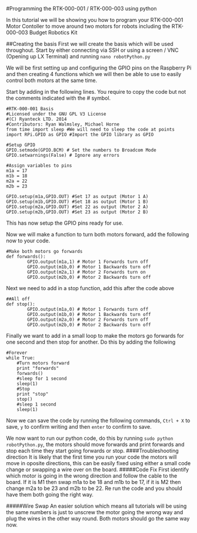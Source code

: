 #Programming the RTK-000-001 / RTK-000-003 using python

In this tutorial we will be showing you how to program your RTK-000-001 Motor Contoller to move around two motors for robots including the RTK-000-003 Budget Robotics Kit

##Creating the basis
First we will create the basis which will be used throughout. Start by either connecting via SSH or using a screen / VNC (Opening up LX Terminal) and running ```nano robotPython.py```

We will be first setting up and configuring the GPIO pins on the Raspberry Pi and then creating 4 functions which we will then be able to use to easily control both motors at the same time.

Start by adding in the following lines. You require to copy the code but not the comments indicated with the # symbol.

```
#RTK-000-001 Basis
#Licensed under the GNU GPL V3 License
#(C) Ryanteck LTD. 2014
#Contributors: Ryan Walmsley, Michael Horne
from time import sleep #We will need to sleep the code at points
import RPi.GPIO as GPIO #Import the GPIO library as GPIO

#Setup GPIO
GPIO.setmode(GPIO.BCM) # Set the numbers to Broadcom Mode
GPIO.setwarnings(False) # Ignore any errors

#Assign variables to pins
m1a = 17
m1b = 18
m2a = 22
m2b = 23

GPIO.setup(m1a,GPIO.OUT) #Set 17 as output (Motor 1 A)
GPIO.setup(m1b,GPIO.OUT) #Set 18 as output (Motor 1 B)
GPIO.setup(m2a,GPIO.OUT) #Set 22 as output (Motor 2 A)
GPIO.setup(m2b,GPIO.OUT) #Set 23 as output (Motor 2 B)

```
This has now setup the GPIO pins ready for use.

Now we will make a function to turn both motors forward, add the following now to your code.

```
#Make both motors go forwards
def forwards():
        GPIO.output(m1a,1) # Motor 1 Forwards turn off
        GPIO.output(m1b,0) # Motor 1 Backwards turn off
        GPIO.output(m2a,1) # Motor 2 Forwards turn on
        GPIO.output(m2b,0) # Motor 2 Backwards turn off
```
Next we need to add in a stop function, add this after the code above
```
##All off
def stop():
        GPIO.output(m1a,0) # Motor 1 Forwards turn off
        GPIO.output(m1b,0) # Motor 1 Backwards turn off
        GPIO.output(m2a,0) # Motor 2 Forwards turn off
        GPIO.output(m2b,0) # Motor 2 Backwards turn off
```
Finally we want to add in a small loop to make the motors go forwards for one second and then stop for another.
Do this by adding the following
```
#Forever
while True:
    #Turn motors forward
    print "forwards"
    forwards()
    #sleep for 1 second
    sleep(1)
    #Stop
    print "stop"
    stop()
    #sleep 1 second
    sleep(1)
```

Now we can save the code by running the following commands, ```Ctrl + X``` to save, ```y``` to confirm writing and then ```enter``` to confirm to save.

We now want to run our python code, do this by running ```sudo python robotPython.py```, the motors should move forwards and print forwards and stop each time they start going forwards or stop.
####Troubleshooting direction
It is likely that the first time you run your code the motors will move in oposite directions, this can be easily fixed using either a small code change or swapping a wire over on the board.
#####Code Fix
First identify which motor is going in the wrong direction and follow the cable to the board. If it is M1 then swap m1a to be 18 and m1b to be 17, if it is M2 then change m2a to be 23 and m2b to be 22. Re run the code and you should have them both going the right way.

#####Wire Swap
An easier solution which means all tutorials will be using the same numbers is just to unscrew the motor going the wrong way and plug the wires in the other way round. Both motors should go the same way now.